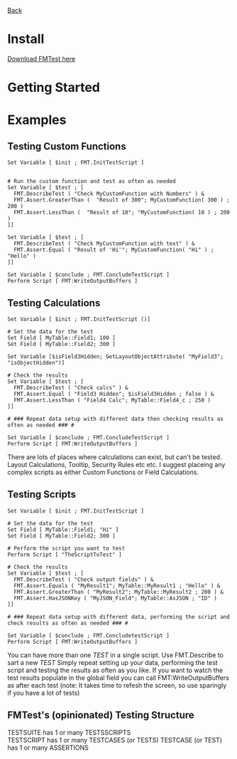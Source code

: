 [Back](Main.md)  


# Install
[Download FMTest here](https://github.com/GoyaPtyLtd/Addon/releases)

# Getting Started  

# Examples

## Testing Custom Functions
```
Set Variable [ $init ; FMT.InitTestScript ]


# Run the custom function and test as often as needed
Set Variable [ $test ; [
  FMT.DescribeTest ( "Check MyCustomFunction with Numbers" ) &
  FMT.Assert.GreaterThan (  "Result of 300"; MyCustomFunction( 300 ) ; 200 )
  FMT.Assert.LessThan (  "Result of 10"; "MyCustomFunction( 10 ) ; 200 )
]]

Set Variable [ $test ; [
  FMT.DescribeTest ( "Check MyCustomFunction with text" ) &
  FMT.Assert.Equal ( "Result of 'Hi'"; MyCustomFunction( "Hi" ) ; "Hello" )
]]

Set Variable [ $conclude ; FMT.ConcludeTestScript ]
Perform Script [ FMT:WriteOutputBuffers ]
```

## Testing Calculations
```
Set Variable [ $init ; FMT.InitTestScript ()]

# Set the data for the test
Set Field [ MyTable::Field1; 100 ]
Set Field [ MyTable::Field2; 300 ]

Set Variable [$isField3Hidden; GetLayoutObjectAttribute( "MyField3"; "isObjectHidden")]

# Check the results
Set Variable [ $test ; [
  FMT.DescribeTest ( "Check calcs" ) &
  FMT.Assert.Equal ( "Field3 Hidden"; $isField3Hidden ; false ) &
  FMT.Assert.LessThan ( "Field4 Calc"; MyTable::Field4_c ; 250 )
]]

# ### Repeat data setup with different data then checking results as often as needed ### #

Set Variable [ $conclude ; FMT.ConcludeTestScript ]
Perform Script [ FMT:WriteOutputBuffers ]
```
There are lots of places where calculations can exist, but can't be tested.  
Layout Calculations, Tooltip, Security Rules etc etc. 
I suggest placeing any complex scripts as either Custom Functions or Field Calculations.  


## Testing Scripts
```
Set Variable [ $init ; FMT.InitTestScript ]

# Set the data for the test
Set Field [ MyTable::Field1; "Hi" ]
Set Field [ MyTable::Field2; 300 ]

# Perform the script you want to test
Perform Script [ "TheScriptToTest" ]

# Check the results
Set Variable [ $test ; [
  FMT.DescribeTest ( "Check output fields" ) &
  FMT.Assert.Equals ( "MyResult1"; MyTable::MyResult1 ; "Hello" ) &
  FMT.Assert.GreaterThan ( "MyResult2"; MyTable::MyResult2 ; 200 ) &
  FMT.Assert.HasJSONKey ( "MyJSON_Field"; MyTable::AsJSON ; "ID" )
]]

# ### Repeat data setup with different data, performing the script and check results as often as needed ### #

Set Variable [ $conclude ; FMT.ConcludetestScript ]
Perform Script [ FMT:WriteOutputBuffers ]
```

You can have more than one _TEST_ in a single script. Use FMT.Describe to sart a new _TEST_
Simply repeat setting up your data, performing the test script and testing the results as often as you like.
If you want to watch the test results populate in the global field you can call FMT:WriteOutputBuffers as after each test (note: It takes time to refesh the screen, so use sparingly if you have a lot of tests)


## FMTest's (opinionated) Testing Structure  
TESTSUITE has 1 or many TESTSSCRIPTS  
TESTSCRIPT has 1 or many TESTCASES (or TESTS)
TESTCASE (or TEST) has 1 or many ASSERTIONS  
